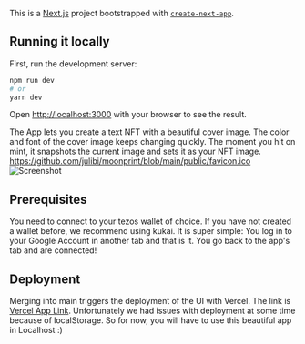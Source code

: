 This is a [Next.js](https://nextjs.org/) project bootstrapped with [`create-next-app`](https://github.com/vercel/next.js/tree/canary/packages/create-next-app).

## Running it locally

First, run the development server:

```bash
npm run dev
# or
yarn dev
```

Open [http://localhost:3000](http://localhost:3000) with your browser to see the result.

The App lets you create a text NFT with a beautiful cover image. The color and font of the cover image keeps changing quickly. The moment you hit on mint, it snapshots the current image and sets it as your NFT image.
https://github.com/julibi/moonprint/blob/main/public/favicon.ico
![Screenshot](https://github.com/julibi/moonprint/blob/main/Screenshot.png?raw=true)

## Prerequisites

You need to connect to your tezos wallet of choice. If you have not created a wallet before, we recommend using kukai. It is super simple: You log in to your Google Account in another tab and that is it. You go back to the app's tab and are connected!

## Deployment

Merging into main triggers the deployment of the UI with Vercel. The link is [Vercel App Link](moonprint-8zxipwdwx-julibi.vercel.app). Unfortunately we had issues with deployment at some time because of localStorage. So for now, you will have to use this beautiful app in Localhost :)
